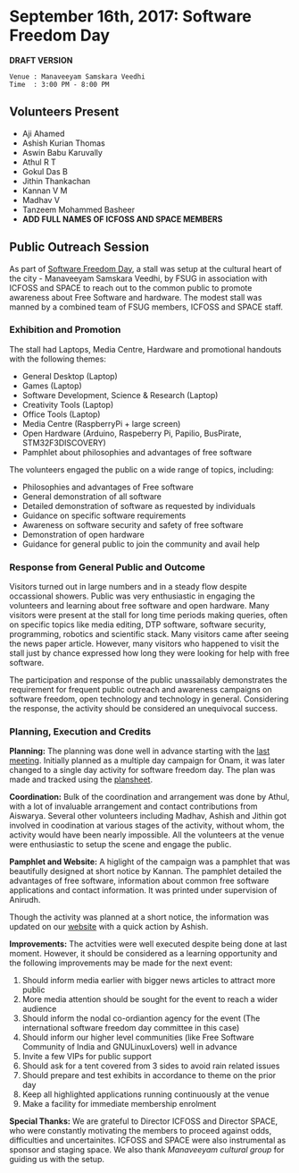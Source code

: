 September 16th, 2017: Software Freedom Day
==========================================

**DRAFT VERSION**

```
Venue : Manaveeyam Samskara Veedhi
Time  : 3:00 PM - 8:00 PM
```

## Volunteers Present
- Aji Ahamed
- Ashish Kurian Thomas
- Aswin Babu Karuvally
- Athul R T
- Gokul Das B
- Jithin Thankachan
- Kannan V M
- Madhav V
- Tanzeem Mohammed Basheer
- **ADD FULL NAMES OF ICFOSS AND SPACE MEMBERS** 

## Public Outreach Session 
As part of [Software Freedom Day](https://www.softwarefreedomday.org/), a stall
was setup at the cultural heart of the city - Manaveeyam Samskara Veedhi, by
FSUG in association with ICFOSS and SPACE to reach out to the common public to
promote awareness about Free Software and hardware. The modest stall was manned
by a combined team of FSUG members, ICFOSS and SPACE staff.

### Exhibition and Promotion
The stall had Laptops, Media Centre, Hardware and promotional handouts with the
following themes:

- General Desktop (Laptop)
- Games (Laptop)
- Software Development, Science & Research (Laptop)
- Creativity Tools (Laptop)
- Office Tools (Laptop)
- Media Centre (RaspberryPi + large screen)
- Open Hardware (Arduino, Raspeberry Pi, Papilio, BusPirate, STM32F3DISCOVERY)
- Pamphlet about philosophies and advantages of free software

The volunteers engaged the public on a wide range of topics, including:

- Philosophies and advantages of Free software
- General demonstration of all software
- Detailed demonstration of software as requested by individuals
- Guidance on specific software requirements
- Awareness on software security and safety of free software
- Demonstration of open hardware
- Guidance for general public to join the community and avail help

### Response from General Public and Outcome
Visitors turned out in large numbers and in a steady flow despite occassional
showers. Public was very enthusiastic in engaging the volunteers and learning
about free software and open hardware. Many visitors were present at the stall
for long time periods making queries, often on specific topics like media
editing, DTP software, software security, programming, robotics and scientific
stack. Many visitors came after seeing the news paper article. However, many
visitors who happened to visit the stall just by chance expressed how long they
were looking for help with free software.

The participation and response of the public unassailably demonstrates the
requirement for frequent public outreach and awareness campaigns on software
freedom, open technology and technology in general. Considering the response,
the activity should be considered an unequivocal success.

### Planning, Execution and Credits
**Planning:** The planning was done well in advance starting with the
[last meeting](proceedings/2017-08-27.md). Initially planned as a multiple day
campaign for Onam, it was later changed to a single day activity for software
freedom day. The plan was made and tracked using the
[plansheet](plansheets/2017-09-16.md).

**Coordination:** Bulk of the coordination and arrangement was done by Athul,
with a lot of invaluable arrangement and contact contributions from Aiswarya.
Several other volunteers including Madhav, Ashish and Jithin got involved in
coodination at various stages of the activity, without whom, the activity
would have been nearly impossible. All the volunteers at the venue were
enthusiastic to setup the scene and engage the public.

**Pamphlet and Website:** A higlight of the campaign was a pamphlet that was
beautifully designed at short notice by Kannan. The pamphlet detailed the
advantages of free software, information about common free software
applications and contact information. It was printed under supervision of
Anirudh.

Though the activity was planned at a short notice, the information was updated
on our [website](https://tvm.fsug.in/index.html) with a quick action by Ashish.

**Improvements:** The actvities were well executed despite being done at last
moment. However, it should be considered as a learning opportunity and the
following improvements may be made for the next event:

1. Should inform media earlier with bigger news articles to attract more public
2. More media attention should be sought for the event to reach a wider audience
3. Should inform the nodal co-ordiantion agency for the event
(The international software freedom day committee in this case)
4. Should inform our higher level communities (like Free Software Community of
India and GNULinuxLovers) well in advance
5. Invite a few VIPs for public support
6. Should ask for a tent covered from 3 sides to avoid rain related issues
7. Should prepare and test exhibits in accordance to theme on the prior day
8. Keep all highlighted applications running continuously at the venue
9. Make a facility for immediate membership enrolment 

**Special Thanks:** We are grateful to Director ICFOSS and Director SPACE, who
were constantly motivating the members to proceed against odds, difficulties and
uncertainites. ICFOSS and SPACE were also instrumental as sponsor and staging
space. We also thank *Manaveeyam cultural group* for guiding us with the setup.
